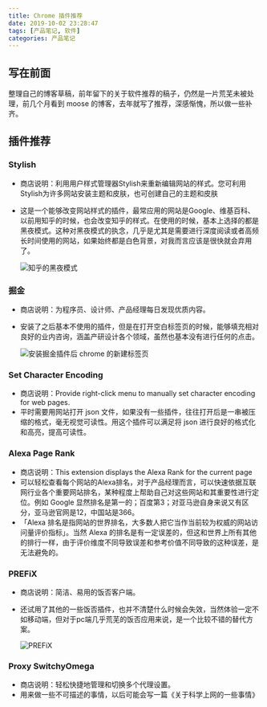 ```yaml
---
title: Chrome 插件推荐
date: 2019-10-02 23:28:47
tags: [产品笔记, 软件]
categories: 产品笔记
---
```


## 写在前面

整理自己的博客草稿，前年留下的关于软件推荐的稿子，仍然是一片荒芜未被处理，前几个月看到 moose 的博客，去年就写了推荐，深感惭愧，所以做一些补齐。



## 插件推荐

### Stylish
  - 商店说明：利用用户样式管理器Stylish来重新编辑网站的样式。您可利用Stylish为许多网站安装主题和皮肤，也可创建自己的主题和皮肤
  - 这是一个能够改变网站样式的插件，最常应用的网站是Google、维基百科、以前用知乎的时候，也会改变知乎的样式。在使用的时候，基本上选择的都是黑夜模式。这种对黑夜模式的执念，几乎是尤其是需要进行深度阅读或者高频长时间使用的网站，如果始终都是白色背景，对我而言应该是很快就会弃用了。

    ![知乎的黑夜模式](https://tva1.sinaimg.cn/large/007S8ZIlgy1gdzi5jy5d7j30yg0f7tdr.jpg)


### 掘金
  - 商店说明：为程序员、设计师、产品经理每日发现优质内容。
  - 安装了之后基本不使用的插件，但是在打开空白标签页的时候，能够填充相对良好的业内咨询，涵盖产研设计各个领域，虽然也基本没有进行任何的点击。
  
    ![安装掘金插件后 chrome 的新建标签页](https://tva1.sinaimg.cn/large/007S8ZIlgy1gdzi5n7vxzj30yg0ik457.jpg)


### Set Character Encoding
  - 商店说明：Provide right-click menu to manually set character encoding for web pages.
  - 平时需要用网站打开 json 文件，如果没有一些插件，往往打开后是一串被压缩的格式，毫无视觉可读性。用这个插件可以满足将 json 进行良好的格式化和高亮，提高可读性。


### Alexa Page Rank
  - 商店说明：This extension displays the Alexa Rank for the current page
  - 可以轻松查看每个网站的Alexa排名，对于产品经理而言，可以快速依据互联网行业各个重要网站排名，某种程度上帮助自己对这些网站和其重要性进行定位。例如 Google 显然排名是第一的；百度第3；对亚马逊自身来说又有区分，亚马逊官网是12，中国站是366。
  - 「Alexa 排名是指网站的世界排名，大多数人把它当作当前较为权威的网站访问量评价指标」。当然 Alexa 的排名是有一定误差的，但这和世界上所有其他的排行一样，由于评价维度不同导致误差和参考价值不同导致的这种误差，是无法避免的。


### PREFiX
  - 商店说明：简洁、易用的饭否客户端。
  - 还试用了其他的一些饭否插件，也并不清楚什么时候会失效，当然体验一定不如移动端，但对于pc端几乎荒芜的饭否应用来说，是一个比较不错的替代方案。

    ![PREFiX](https://tva1.sinaimg.cn/large/007S8ZIlgy1gdzi5qjbyxj30yg0ljtdw.jpg)
    

### Proxy SwitchyOmega
  - 商店说明：轻松快捷地管理和切换多个代理设置。
  - 用来做一些不可描述的事情，以后可能会写一篇《关于科学上网的一些事情》